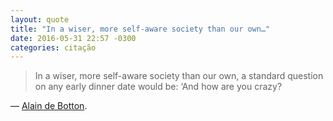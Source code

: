 ```yaml
---
layout: quote
title: "In a wiser, more self-aware society than our own…"
date: 2016-05-31 22:57 -0300
categories: citação
---
```

>In a wiser, more self-aware society than our own, a standard question on any early dinner date would be: ‘And how are you crazy?

— [Alain de Botton](http://mobile.nytimes.com/2016/05/29/opinion/sunday/why-you-will-marry-the-wrong-person.html).
